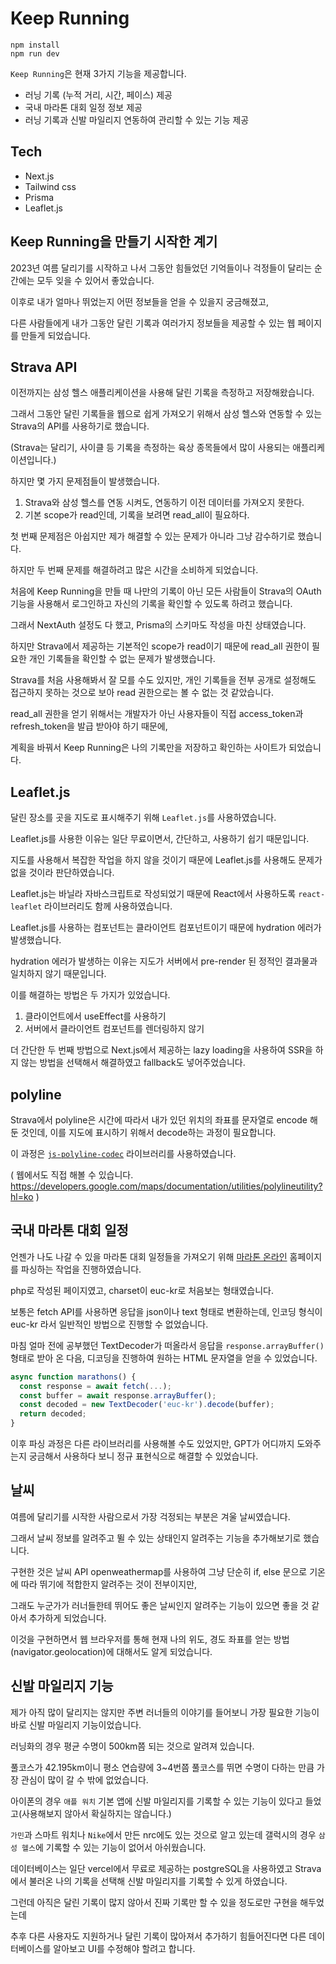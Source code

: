 # Keep Running 

```shell
npm install
npm run dev
```

`Keep Running`은 현재 3가지 기능을 제공합니다.

- 러닝 기록 (누적 거리, 시간, 페이스) 제공
- 국내 마라톤 대회 일정 정보 제공
- 러닝 기록과 신발 마일리지 연동하여 관리할 수 있는 기능 제공

## Tech

- Next.js
- Tailwind css
- Prisma
- Leaflet.js

## Keep Running을 만들기 시작한 계기

2023년 여름 달리기를 시작하고 나서 그동안 힘들었던 기억들이나 걱정들이 달리는 순간에는 모두 잊을 수 있어서 좋았습니다.

이후로 내가 얼마나 뛰었는지 어떤 정보들을 얻을 수 있을지 궁금해졌고,

다른 사람들에게 내가 그동안 달린 기록과 여러가지 정보들을 제공할 수 있는 웹 페이지를 만들게 되었습니다.

## Strava API

이전까지는 삼성 헬스 애플리케이션을 사용해 달린 기록을 측정하고 저장해왔습니다.

그래서 그동안 달린 기록들을 웹으로 쉽게 가져오기 위해서 삼성 헬스와 연동할 수 있는 Strava의 API를 사용하기로 했습니다.

(Strava는 달리기, 사이클 등 기록을 측정하는 육상 종목들에서 많이 사용되는 애플리케이션입니다.)

하지만 몇 가지 문제점들이 발생했습니다.

1. Strava와 삼성 헬스를 연동 시켜도, 연동하기 이전 데이터를 가져오지 못한다.
2. 기본 scope가 read인데, 기록을 보려면 read_all이 필요하다.

첫 번째 문제점은 아쉽지만 제가 해결할 수 있는 문제가 아니라 그냥 감수하기로 했습니다.

하지만 두 번째 문제를 해결하려고 많은 시간을 소비하게 되었습니다.

처음에 Keep Running을 만들 때 나만의 기록이 아닌 모든 사람들이 Strava의 OAuth 기능을 사용해서 로그인하고 자신의 기록을 확인할 수 있도록 하려고 했습니다.

그래서 NextAuth 설정도 다 했고, Prisma의 스키마도 작성을 마친 상태였습니다.

하지만 Strava에서 제공하는 기본적인 scope가 read이기 때문에 read_all 권한이 필요한 개인 기록들을 확인할 수 없는 문제가 발생했습니다.

Strava를 처음 사용해봐서 잘 모를 수도 있지만, 개인 기록들을 전부 공개로 설정해도 접근하지 못하는 것으로 보아 read 권한으로는 볼 수 없는 것 같았습니다.

read_all 권한을 얻기 위해서는 개발자가 아닌 사용자들이 직접 access_token과 refresh_token을 발급 받아야 하기 때문에,

계획을 바꿔서 Keep Running은 나의 기록만을 저장하고 확인하는 사이트가 되었습니다.


## Leaflet.js

달린 장소를 곳을 지도로 표시해주기 위해 `Leaflet.js`를 사용하였습니다.

Leaflet.js를 사용한 이유는 일단 무료이면서, 간단하고, 사용하기 쉽기 때문입니다.

지도를 사용해서 복잡한 작업을 하지 않을 것이기 때문에 Leaflet.js를 사용해도 문제가 없을 것이라 판단하였습니다.

Leaflet.js는 바닐라 자바스크립트로 작성되었기 때문에 React에서 사용하도록 `react-leaflet` 라이브러리도 함께 사용하였습니다.

Leaflet.js를 사용하는 컴포넌트는 클라이언트 컴포넌트이기 때문에 hydration 에러가 발생했습니다.

hydration 에러가 발생하는 이유는 지도가 서버에서 pre-render 된 정적인 결과물과 일치하지 않기 때문입니다.

이를 해결하는 방법은 두 가지가 있었습니다.

1. 클라이언트에서 useEffect를 사용하기
2. 서버에서 클라이언트 컴포넌트를 렌더링하지 않기

더 간단한 두 번째 방법으로 Next.js에서 제공하는 lazy loading을 사용하여 SSR을 하지 않는 방법을 선택해서 해결하였고 fallback도 넣어주었습니다.

## polyline

Strava에서 polyline은 시간에 따라서 내가 있던 위치의 좌표를 문자열로 encode 해둔 것인데, 이를 지도에 표시하기 위해서 decode하는 과정이 필요합니다.

이 과정은 [`js-polyline-codec`](https://github.com/googlemaps/js-polyline-codec) 라이브러리를 사용하였습니다.

( 웹에서도 직접 해볼 수 있습니다. https://developers.google.com/maps/documentation/utilities/polylineutility?hl=ko )

## 국내 마라톤 대회 일정

언젠가 나도 나갈 수 있을 마라톤 대회 일정들을 가져오기 위해 [마라톤 온라인](http://marathon.pe.kr/) 홈페이지를 파싱하는 작업을 진행하였습니다.

php로 작성된 페이지였고, charset이 euc-kr로 처음보는 형태였습니다.

보통은 fetch API를 사용하면 응답을 json이나 text 형태로 변환하는데, 인코딩 형식이 euc-kr 라서 일반적인 방법으로 진행할 수 없었습니다.

마침 얼마 전에 공부했던 TextDecoder가 떠올라서 응답을 `response.arrayBuffer()` 형태로 받아 온 다음, 디코딩을 진행하여 원하는 HTML 문자열을 얻을 수 있었습니다.

```ts
async function marathons() {
  const response = await fetch(...);
  const buffer = await response.arrayBuffer();
  const decoded = new TextDecoder('euc-kr').decode(buffer);
  return decoded;
}
```

이후 파싱 과정은 다른 라이브러리를 사용해볼 수도 있었지만, GPT가 어디까지 도와주는지 궁금해서 사용하다 보니 정규 표현식으로 해결할 수 있었습니다.

## 날씨

여름에 달리기를 시작한 사람으로서 가장 걱정되는 부분은 겨울 날씨였습니다.

그래서 날씨 정보를 알려주고 뛸 수 있는 상태인지 알려주는 기능을 추가해보기로 했습니다.

구현한 것은 날씨 API openweathermap를 사용하여 그냥 단순히 if, else 문으로 기온에 따라 뛰기에 적합한지 알려주는 것이 전부이지만,

그래도 누군가가 러너들한테 뛰어도 좋은 날씨인지 알려주는 기능이 있으면 좋을 것 같아서 추가하게 되었습니다.

이것을 구현하면서 웹 브라우저를 통해 현재 나의 위도, 경도 좌표를 얻는 방법(navigator.geolocation)에 대해서도 알게 되었습니다.

## 신발 마일리지 기능

제가 아직 많이 달리지는 않지만 주변 러너들의 이야기를 들어보니 가장 필요한 기능이 바로 신발 마일리지 기능이었습니다.

러닝화의 경우 평균 수명이 500km쯤 되는 것으로 알려져 있습니다.

풀코스가 42.195km이니 평소 연습량에 3~4번쯤 풀코스를 뛰면 수명이 다하는 만큼 가장 관심이 많이 갈 수 밖에 없었습니다.

아이폰의 경우 `애플 워치` 기본 앱에 신발 마일리지를 기록할 수 있는 기능이 있다고 들었고(사용해보지 않아서 확실하지는 않습니다.)

`가민`과 스마트 워치나 `Nike`에서 만든 nrc에도 있는 것으로 알고 있는데 갤럭시의 경우 `삼성 헬스`에 기록할 수 있는 기능이 없어서 아쉬웠습니다.

데이터베이스는 일단 vercel에서 무료로 제공하는 postgreSQL을 사용하였고 Strava에서 불러온 나의 기록을 선택해 신발 마일리지를 기록할 수 있게 하였습니다.

그런데 아직은 달린 기록이 많지 않아서 진짜 기록만 할 수 있을 정도로만 구현을 해두었는데

추후 다른 사용자도 지원하거나 달린 기록이 많아져서 추가하기 힘들어진다면 다른 데이터베이스를 알아보고 UI를 수정해야 할려고 합니다.



